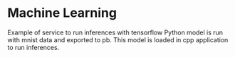 # Machine Learning


Example of service to run inferences with tensorflow
Python model is run with mnist data and exported to pb.
This model is loaded in cpp application to run inferences.

